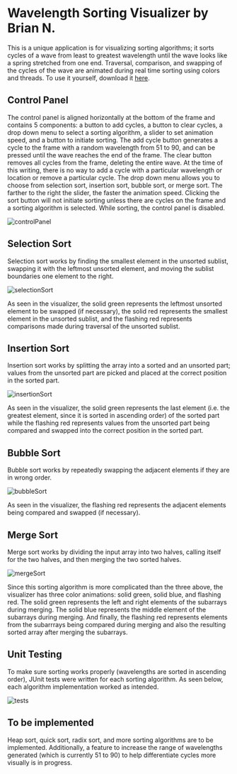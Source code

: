 # Wavelength Sorting Visualizer by Brian N.
This is a unique application is for visualizing sorting algorithms; it sorts cycles of a wave from least to greatest wavelength until the wave looks like a spring stretched from one end. Traversal, comparison, and swapping of the cycles of the wave are animated during real time sorting using colors and threads. To use it yourself, download it [here](https://drive.google.com/uc?id=17GuZ0gkqUllE-opEqA_a5b2TBBTRh6eY&export=download).

## Control Panel ##
The control panel is aligned horizontally at the bottom of the frame and contains 5 components: a button to add cycles, a button to clear cycles, a drop down menu to select a sorting algorithm, a slider to set animation speed, and a button to initiate sorting. The add cycle button generates a cycle to the frame with a random wavelength from 51 to 90, and can be pressed until the wave reaches the end of the frame. The clear button removes all cycles from the frame, deleting the entire wave. At the time of this writing, there is no way to add a cycle with a particular wavelength or location or remove a particular cycle. The drop down menu allows you to choose from selection sort, insertion sort, bubble sort, or merge sort. The farther to the right the slider, the faster the animation speed. Clicking the sort button will not initiate sorting unless there are cycles on the frame and a sorting algorithm is selected. While sorting, the control panel is disabled.

![controlPanel](https://user-images.githubusercontent.com/72827220/103315789-a5f3d380-49f4-11eb-8021-fe921c766353.gif)

## Selection Sort ##
Selection sort works by finding the smallest element in the unsorted sublist, swapping it with the leftmost unsorted element, and moving the sublist boundaries one element to the right. 

![selectionSort](https://user-images.githubusercontent.com/72827220/103316927-fde00980-49f7-11eb-9981-cd6e7d738789.gif)

As seen in the visualizer, the solid green represents the leftmost unsorted element to be swapped (if necessary), the solid red represents the smallest element in the unsorted sublist, and the flashing red represents comparisons made during traversal of the unsorted sublist.

## Insertion Sort ##
Insertion sort works by splitting the array into a sorted and an unsorted part; values from the unsorted part are picked and placed at the correct position in the sorted part. 

![insertionSort](https://user-images.githubusercontent.com/72827220/103324732-c2086c80-4a16-11eb-8063-aaf7eaa58a0d.gif)

As seen in the visualizer, the solid green represents the last element (i.e. the greatest element, since it is sorted in ascending order) of the sorted part while the flashing red represents values from the unsorted part being compared and swapped into the correct position in the sorted part.

## Bubble Sort ##
Bubble sort works by repeatedly swapping the adjacent elements if they are in wrong order. 

![bubbleSort](https://user-images.githubusercontent.com/72827220/103325141-67701000-4a18-11eb-8b41-233314ac5098.gif)

As seen in the visualizer, the flashing red represents the adjacent elements being compared and swapped (if necessary).

## Merge Sort ##
Merge sort works by dividing the input array into two halves, calling itself for the two halves, and then merging the two sorted halves. 

![mergeSort](https://user-images.githubusercontent.com/72827220/103325938-17934800-4a1c-11eb-8500-a089d08cf9e3.gif)

Since this sorting algorithm is more complicated than the three above, the visualizer has three color animations: solid green, solid blue, and flashing red. The solid green represents the left and right elements of the subarrays during merging. The solid blue represents the middle element of the subarrays during merging. And finally, the flashing red represents elements from the subarrrays being compared during merging and also the resulting sorted array after merging the subarrays.

## Unit Testing ##
To make sure sorting works properly (wavelengths are sorted in ascending order), JUnit tests were written for each sorting algorithm. As seen below, each algorithm implementation worked as intended.

![tests](https://user-images.githubusercontent.com/72827220/103370918-19045500-4a9c-11eb-8483-9ba026d1913f.gif)

## To be implemented ##
Heap sort, quick sort, radix sort, and more sorting algorithms are to be implemented. Additionally, a feature to increase the range of wavelengths generated (which is currently 51 to 90) to help differentiate cycles more visually is in progress.

